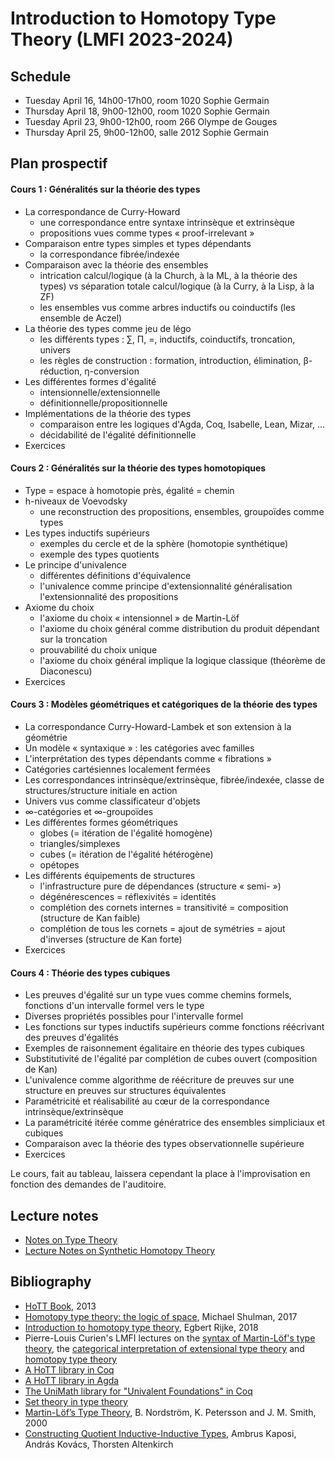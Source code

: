 # Introduction to Homotopy Type Theory (LMFI 2023-2024)

<h2>Schedule</h2>

- Tuesday April 16, 14h00-17h00, room 1020 Sophie Germain
- Thursday April 18, 9h00-12h00, room 1020 Sophie Germain
- Tuesday April 23, 9h00-12h00, room 266 Olympe de Gouges
- Thursday April 25, 9h00-12h00, salle 2012 Sophie Germain

<h2>Plan prospectif</h2>

<h4>Cours 1 : Généralités sur la théorie des types</h4>

- La correspondance de Curry-Howard
  - une correspondance entre syntaxe intrinsèque et extrinsèque
  - propositions vues comme types « proof-irrelevant »
- Comparaison entre types simples et types dépendants
  - la correspondance fibrée/indexée
- Comparaison avec la théorie des ensembles
  - intrication calcul/logique (à la Church, à la ML, à la théorie des types) vs
    séparation totale calcul/logique (à la Curry, à la Lisp, à la ZF)
  - les ensembles vus comme arbres inductifs ou coinductifs (les ensemble de Aczel)
- La théorie des types comme jeu de légo
  - les différents types : ∑, Π, =, inductifs, coinductifs, troncation, univers
  - les règles de construction : formation, introduction, élimination, β-réduction, η-conversion
- Les différentes formes d'égalité
  - intensionnelle/extensionnelle
  - définitionnelle/propositionnelle
- Implémentations de la théorie des types
  - comparaison entre les logiques d'Agda, Coq, Isabelle, Lean, Mizar, ...
  - décidabilité de l'égalité définitionnelle
- Exercices

<h4>Cours 2 : Généralités sur la théorie des types homotopiques</h4>

- Type = espace à homotopie près, égalité = chemin
- h-niveaux de Voevodsky
  - une reconstruction des propositions, ensembles, groupoïdes comme types
- Les types inductifs supérieurs
  - exemples du cercle et de la sphère (homotopie synthétique)
  - exemple des types quotients
- Le principe d'univalence
  - différentes définitions d'équivalence
  - l'univalence comme principe d'extensionnalité généralisation l'extensionnalité des propositions
- Axiome du choix
  - l'axiome du choix « intensionnel » de Martin-Löf
  - l'axiome du choix général comme distribution du produit dépendant sur la troncation
  - prouvabilité du choix unique
  - l'axiome du choix général implique la logique classique (théorème de Diaconescu)
- Exercices

<h4>Cours 3 : Modèles géométriques et catégoriques de la théorie des types</h4>

- La correspondance Curry-Howard-Lambek et son extension à la géométrie
- Un modèle « syntaxique » : les catégories avec familles
- L'interprétation des types dépendants comme « fibrations »
- Catégories cartésiennes localement fermées
- Les correspondances intrinsèque/extrinsèque, fibrée/indexée, classe de structures/structure initiale en action
- Univers vus comme classificateur d'objets
- ∞-catégories et ∞-groupoïdes
- Les différentes formes géométriques
  - globes (= itération de l'égalité homogène)
  - triangles/simplexes
  - cubes (= itération de l'égalité hétérogène)
  - opétopes
- Les différents équipements de structures
  - l'infrastructure pure de dépendances (structure « semi- »)
  - dégénérescences = réflexivités = identités
  - complétion des cornets internes = transitivité = composition (structure de Kan faible)
  - complétion de tous les cornets = ajout de symétries = ajout d'inverses (structure de Kan forte)
- Exercices

<h4>Cours 4 : Théorie des types cubiques</h4>

- Les preuves d'égalité sur un type vues comme chemins formels, fonctions d'un intervalle formel vers le type
- Diverses propriétés possibles pour l'intervalle formel
- Les fonctions sur types inductifs supérieurs comme fonctions réécrivant des preuves d'égalités
- Exemples de raisonnement égalitaire en théorie des types cubiques
- Substitutivité de l'égalité par complétion de cubes ouvert (composition de Kan)
- L'univalence comme algorithme de réécriture de preuves sur une structure en preuves sur structures équivalentes
- Paramétricité et réalisabilité au cœur de la correspondance intrinsèque/extrinsèque
- La paramétricité itérée comme génératrice des ensembles simpliciaux et cubiques
- Comparaison avec la théorie des types observationnelle supérieure
- Exercices

Le cours, fait au tableau, laissera cependant la place à
l'improvisation en fonction des demandes de l'auditoire.

<h2>Lecture notes</h2>

<ul>                                                                                                                                                                 <li> <a charset="UTF-8" href="https://github.com/herbelin/LMFI-HoTT/blob/master/Lecture_notes/ITT.pdf">
Notes on Type Theory
</a></li>

<li> <a charset="UTF-8" href="https://github.com/herbelin/LMFI-HoTT/blob/master/Synthetic_Homotopy_Theory/Lecture_notes/Lecture_notes.pdf">
Lecture Notes on Synthetic Homotopy Theory
</a></li>
</ul>

<h2>Bibliography</h2>
<ul>

<li><a href="https://homotopytypetheory.org/book/">HoTT Book</a>, 2013</li>

<li><a href="https://arxiv.org/pdf/1703.03007.pdf">Homotopy type theory: the logic of space</a>, Michael Shulman, 2017</li>

<li><a href="https://www.andrew.cmu.edu/user/erijke/hott/hott_intro.pdf">Introduction to homotopy type theory</a>, Egbert Rijke, 2018</li>

<li>Pierre-Louis Curien's LMFI lectures on the <a href="https://curien.galene.org/notes/CoursA.pdf">syntax of Martin-Löf's type theory</a>, the <a href="https://curien.galene.org/notes/CoursB.pdf">categorical interpretation of extensional type theory</a> and <a href="https://curien.galene.org/notes/CoursC.pdf">homotopy type theory</a></li>
<li><a href="https://github.com/HoTT/HoTT">A HoTT library in Coq</a></li>

<li><a href="https://github.com/HoTT/HoTT-Agda">A HoTT library in Agda</a></li>

<li><a href="https://github.com/UniMath/UniMath">The UniMath library for "Univalent Foundations" in Coq</a></li>

<li><a href="https://github.com/barras/cic-model">Set theory in type theory</a></li>

<li><a href="http://www.cse.chalmers.se/~bengt/papers/hlcs.pdf">Martin-Löf’s Type Theory</a>,
B. Nordström, K. Petersson and J. M. Smith, 2000</li>

<li><a href="https://akaposi.github.io/finitaryqiit.pdf">Constructing Quotient Inductive-Inductive Types</a>,
Ambrus Kaposi, András Kovács, Thorsten Altenkirch</li>

</ul>
